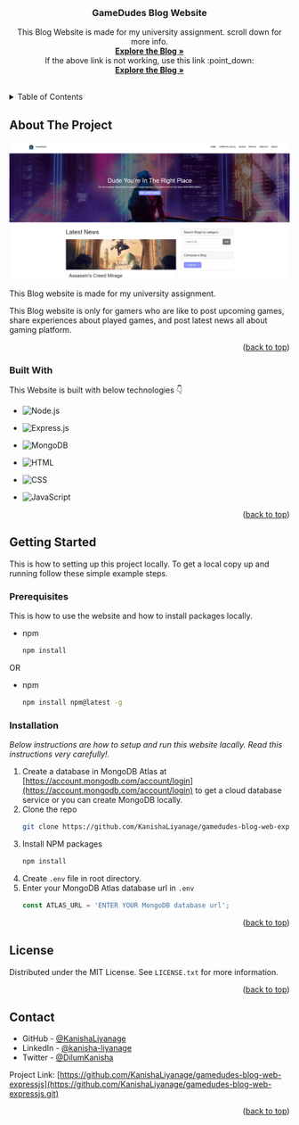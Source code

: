 <a name="readme-top"></a>

<!-- PROJECT LOGO -->
<br />
<div align="center">
  
<!--   <img src="images/logo.jpg" alt="Logo" width="80" height="80"> -->


  <h3 align="center">GameDudes Blog Website</h3>

  <p align="center">
    This Blog Website is made for my university assignment. scroll down for more info.
    <br />
    <a href="https://gamedudes.herokuapp.com/"><strong>Explore the Blog »</strong></a>
    <br />
    If the above link is not working, use this link :point_down:
    <br />
    <a href="https://gamedudes-blog-website.onrender.com"><strong>Explore the Blog »</strong></a>
    <br />
    <br />
  </p>
</div>


<!-- TABLE OF CONTENTS -->
<details>
  <summary>Table of Contents</summary>
  <ol>
    <li>
      <a href="#about-the-project">About The Project</a>
      <ul>
        <li><a href="#built-with">Built With</a></li>
      </ul>
    </li>
    <li>
      <a href="#getting-started">Getting Started</a>
      <ul>
        <li><a href="#prerequisites">Prerequisites</a></li>
        <li><a href="#installation">Installation</a></li>
      </ul>
    </li>
    <li><a href="#license">License</a></li>
    <li><a href="#contact">Contact</a></li>
  </ol>
</details>



<!-- ABOUT THE PROJECT -->
## About The Project

[![Product Name Screen Shot][product-screenshot]](https://example.com)

This Blog website is made for my university assignment.

This Blog website is only for gamers who are like to post upcoming games, share experiences about played games, and post latest news all about gaming platform.

<p align="right">(<a href="#readme-top">back to top</a>)</p>


### Built With

This Website is built with below technologies :point_down:

* ![Node.js][Node.js]

* ![Express.js][Express.js]

* ![MongoDB][MongoDB]

* ![HTML][HTML]

* ![CSS][CSS]

* ![JavaScript][JavaScript]

<p align="right">(<a href="#readme-top">back to top</a>)</p>


<!-- GETTING STARTED -->
## Getting Started

This is how to setting up this project locally.
To get a local copy up and running follow these simple example steps.

### Prerequisites

This is how to use the website and how to install packages locally.
* npm
  ```sh
  npm install
  ```
OR
* npm
  ```sh
  npm install npm@latest -g
  ```

### Installation

_Below instructions are how to setup and run this website lacally. Read this instructions very carefully!._

1. Create a database in MongoDB Atlas at [https://account.mongodb.com/account/login](https://account.mongodb.com/account/login) to get a cloud database service
   or you can create MongoDB locally.
2. Clone the repo
   ```sh
   git clone https://github.com/KanishaLiyanage/gamedudes-blog-web-expressjs.git
   ```
3. Install NPM packages
   ```sh
   npm install
   ```
4. Create `.env` file in root directory.
5. Enter your MongoDB Atlas database url in `.env`
   ```js
   const ATLAS_URL = 'ENTER YOUR MongoDB database url';
   ```

<p align="right">(<a href="#readme-top">back to top</a>)</p>


<!-- LICENSE -->
## License

Distributed under the MIT License. See `LICENSE.txt` for more information.

<p align="right">(<a href="#readme-top">back to top</a>)</p>


<!-- CONTACT -->
## Contact

* GitHub - [@KanishaLiyanage](https://github.com/KanishaLiyanage)
* LinkedIn - [@kanisha-liyanage](https://www.linkedin.com/in/kanisha-liyanage)
* Twitter - [@DilumKanisha](https://mobile.twitter.com/DilumKanisha)

Project Link: [https://github.com/KanishaLiyanage/gamedudes-blog-web-expressjs](https://github.com/KanishaLiyanage/gamedudes-blog-web-expressjs.git)

<p align="right">(<a href="#readme-top">back to top</a>)</p>



<!-- MARKDOWN LINKS & IMAGES -->
<!-- https://www.markdownguide.org/basic-syntax/#reference-style-links -->
[product-screenshot]: images/screenshot.png
[Node.js]: https://img.shields.io/badge/Node.js-43853D?style=for-the-badge&logo=node.js&logoColor=white
[Express.js]: https://img.shields.io/badge/express.js-%23404d59.svg?style=for-the-badge&logo=express&logoColor=%2361DAFB
[MongoDB]: https://img.shields.io/badge/MongoDB-4EA94B?style=for-the-badge&logo=mongodb&logoColor=white
[HTML]: https://img.shields.io/badge/HTML5-E34F26?style=for-the-badge&logo=html5&logoColor=white
[CSS]: https://img.shields.io/badge/CSS3-1572B6?style=for-the-badge&logo=css3&logoColor=white
[JavaScript]: https://img.shields.io/badge/JavaScript-F7DF1E?style=for-the-badge&logo=javascript&logoColor=black
